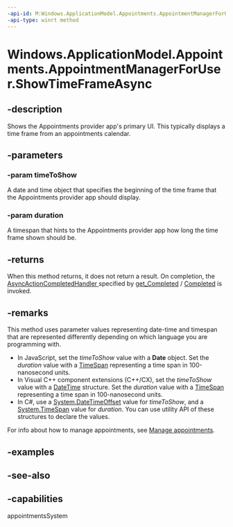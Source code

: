 ```yaml
---
-api-id: M:Windows.ApplicationModel.Appointments.AppointmentManagerForUser.ShowTimeFrameAsync(Windows.Foundation.DateTime,Windows.Foundation.TimeSpan)
-api-type: winrt method
---
```


<!-- Method syntax
public Windows.Foundation.IAsyncAction ShowTimeFrameAsync(Windows.Foundation.DateTime timeToShow, Windows.Foundation.TimeSpan duration)
-->

# Windows.ApplicationModel.Appointments.AppointmentManagerForUser.ShowTimeFrameAsync

## -description
Shows the Appointments provider app's primary UI. This typically displays a time frame from an appointments calendar.

## -parameters
### -param timeToShow
A date and time object that specifies the beginning of the time frame that the Appointments provider app should display.

### -param duration
A timespan that hints to the Appointments provider app how long the time frame shown should be.

## -returns
When this method returns, it does not return a result. On completion, the [AsyncActionCompletedHandler ](../windows.foundation/asyncactioncompletedhandler.md) specified by [get_Completed](http://msdn.microsoft.com/library/5050bf84-f9e0-4b3e-9252-6c5c1060826e) / [Completed](http://msdn.microsoft.com/library/eda29981-0c24-409a-8fb9-2dc2eb96d108) is invoked.

## -remarks
This method uses parameter values representing date-time and timespan that are represented differently depending on which language you are programming with.
+ In JavaScript, set the *timeToShow* value with a **Date** object. Set the *duration* value with a [TimeSpan](../windows.foundation/timespan.md) representing a time span in 100-nanosecond units.
+ In Visual C++ component extensions (C++/CX), set the *timeToShow* value with a [DateTime](../windows.foundation/datetime.md) structure. Set the *duration* value with a [TimeSpan](../windows.foundation/timespan.md) representing a time span in 100-nanosecond units.
+ In C#, use a [System.DateTimeOffset](https://msdn.microsoft.com/library/system.datetimeoffset.aspx) value for *timeToShow*, and a [System.TimeSpan](https://msdn.microsoft.com/library/system.timespan.aspx) value for *duration*. You can use utility API of these structures to declare the values.


For info about how to manage appointments, see [Manage appointments](http://msdn.microsoft.com/library/292e9249-07c3-4791-b32c-6ec153c2b538).

## -examples

## -see-also

## -capabilities
appointmentsSystem

